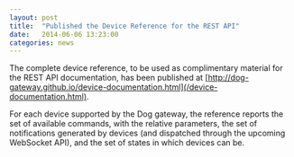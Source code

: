 ```yaml
---
layout: post
title:  "Published the Device Reference for the REST API"
date:   2014-06-06 13:23:00
categories: news
---
```


The complete device reference, to be used as complimentary material for the REST API documentation, has been published at [http://dog-gateway.github.io/device-documentation.html](/device-documentation.html). 

For each device supported by the Dog gateway, the reference reports the set of available commands, with the relative parameters, the set of notifications generated by devices (and dispatched through the upcoming WebSocket API), and the set of states in which devices can be.